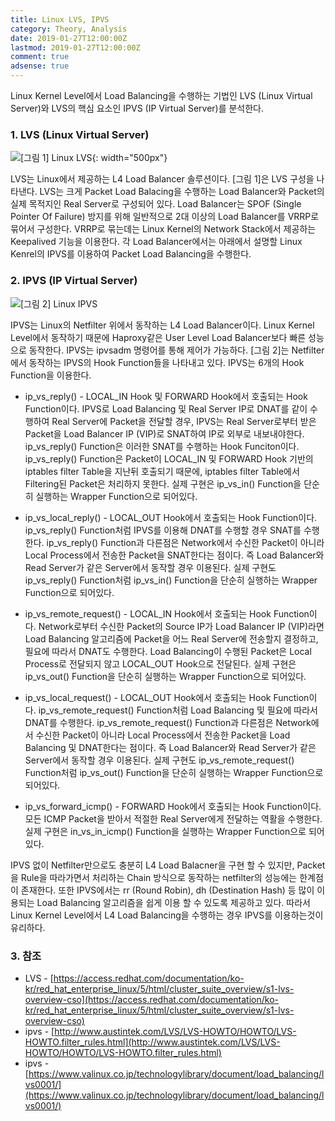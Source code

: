 ```yaml
---
title: Linux LVS, IPVS
category: Theory, Analysis
date: 2019-01-27T12:00:00Z
lastmod: 2019-01-27T12:00:00Z
comment: true
adsense: true
---
```


Linux Kernel Level에서 Load Balancing을 수행하는 기법인 LVS (Linux Virtual Server)와 LVS의 핵심 요소인 IPVS (IP Virtual Server)를 분석한다.

### 1. LVS (Linux Virtual Server)

![[그림 1] Linux LVS]({{site.baseurl}}/images/theory_analysis/Linux_LVS_IPVS/LVS.PNG){: width="500px"}

LVS는 Linux에서 제공하는 L4 Load Balancer 솔루션이다. [그림 1]은 LVS 구성을 나타낸다. LVS는 크게 Packet Load Balacing을 수행하는 Load Balancer와 Packet의 실제 목적지인 Real Server로 구성되어 있다. Load Balancer는 SPOF (Single Pointer Of Failure) 방지를 위해 일반적으로 2대 이상의 Load Balancer를 VRRP로 묶어서 구성한다. VRRP로 묶는데는 Linux Kernel의 Network Stack에서 제공하는 Keepalived 기능을 이용한다. 각 Load Balancer에서는 아래에서 설명할 Linux Kenrel의 IPVS를 이용하여 Packet Load Balancing을 수행한다.

### 2. IPVS (IP Virtual Server)

![[그림 2] Linux IPVS]({{site.baseurl}}/images/theory_analysis/Linux_LVS_IPVS/IPVS.PNG)

IPVS는 Linux의 Netfilter 위에서 동작하는 L4 Load Balancer이다. Linux Kernel Level에서 동작하기 때문에 Haproxy같은 User Level Load Balancer보다 빠른 성능으로 동작한다. IPVS는 ipvsadm 명령어를 통해 제어가 가능하다. [그림 2]는 Netfilter에서 동작하는 IPVS의 Hook Function들을 나타내고 있다. IPVS는 6개의 Hook Function을 이용한다.

* ip_vs_reply() - LOCAL_IN Hook 및 FORWARD Hook에서 호출되는 Hook Function이다. IPVS로 Load Balancing 및 Real Server IP로 DNAT를 같이 수행하여 Real Server에 Packet을 전달할 경우, IPVS는 Real Server로부터 받은 Packet을 Load Balancer IP (VIP)로 SNAT하여 IP로 외부로 내보내야한다. ip_vs_reply() Function은 이러한 SNAT를 수행하는 Hook Funciton이다. ip_vs_reply() Function은 Packet이 LOCAL_IN 및 FORWARD Hook 기반의 iptables filter Table을 지난뒤 호출되기 때문에, iptables filter Table에서 Filtering된 Packet은 처리하지 못한다. 실제 구현은 ip_vs_in() Function을 단순히 실행하는 Wrapper Function으로 되어있다.

* ip_vs_local_reply() - LOCAL_OUT Hook에서 호출되는 Hook Function이다. ip_vs_reply() Function처럼 IPVS를 이용해 DNAT를 수행할 경우 SNAT를 수행한다. ip_vs_reply() Function과 다른점은 Network에서 수신한 Packet이 아니라 Local Process에서 전송한 Packet을 SNAT한다는 점이다. 즉 Load Balancer와 Read Server가 같은 Server에서 동작할 경우 이용된다. 실제 구현도 ip_vs_reply() Function처럼 ip_vs_in() Function을 단순히 실행하는 Wrapper Function으로 되어있다.

* ip_vs_remote_request() - LOCAL_IN Hook에서 호출되는 Hook Function이다. Network로부터 수신한 Packet의 Source IP가 Load Balancer IP (VIP)라면 Load Balancing 알고리즘에 Packet을 어느 Real Server에 전송할지 결정하고, 필요에 따라서 DNAT도 수행한다. Load Balancing이 수행된 Packet은 Local Process로 전달되지 않고 LOCAL_OUT Hook으로 전달된다. 실제 구현은 ip_vs_out() Function을 단순히 실행하는 Wrapper Function으로 되어있다.

* ip_vs_local_request() - LOCAL_OUT Hook에서 호출되는 Hook Function이다. ip_vs_remote_request() Function처럼 Load Balancing 및 필요에 따라서 DNAT를 수행한다. ip_vs_remote_request() Function과 다른점은 Network에서 수신한 Packet이 아니라 Local Process에서 전송한 Packet을 Load Balancing 및 DNAT한다는 점이다. 즉 Load Balancer와 Read Server가 같은 Server에서 동작할 경우 이용된다. 실제 구현도 ip_vs_remote_request() Function처럼 ip_vs_out() Function을 단순히 실행하는 Wrapper Function으로 되어있다.

* ip_vs_forward_icmp() - FORWARD Hook에서 호출되는 Hook Function이다. 모든 ICMP Packet을 받아서 적절한 Real Server에게 전달하는 역활을 수행한다. 실제 구현은 in_vs_in_icmp() Function을 실행하는 Wrapper Function으로 되어있다.

IPVS 없이 Netfilter만으로도 충분히 L4 Load Balacner을 구현 할 수 있지만, Packet을 Rule을 따라가면서 처리하는 Chain 방식으로 동작하는 netfilter의 성능에는 한계점이 존재한다. 또한 IPVS에서는 rr (Round Robin), dh (Destination Hash) 등 많이 이용되는 Load Balancing 알고리즘을 쉽게 이용 할 수 있도록 제공하고 있다. 따라서 Linux Kernel Level에서 L4 Load Balancing을 수행하는 경우 IPVS를 이용하는것이 유리하다.

### 3. 참조

* LVS - [https://access.redhat.com/documentation/ko-kr/red_hat_enterprise_linux/5/html/cluster_suite_overview/s1-lvs-overview-cso](https://access.redhat.com/documentation/ko-kr/red_hat_enterprise_linux/5/html/cluster_suite_overview/s1-lvs-overview-cso)
* ipvs - [http://www.austintek.com/LVS/LVS-HOWTO/HOWTO/LVS-HOWTO.filter_rules.html](http://www.austintek.com/LVS/LVS-HOWTO/HOWTO/LVS-HOWTO.filter_rules.html)
* ipvs - [https://www.valinux.co.jp/technologylibrary/document/load_balancing/lvs0001/](https://www.valinux.co.jp/technologylibrary/document/load_balancing/lvs0001/)